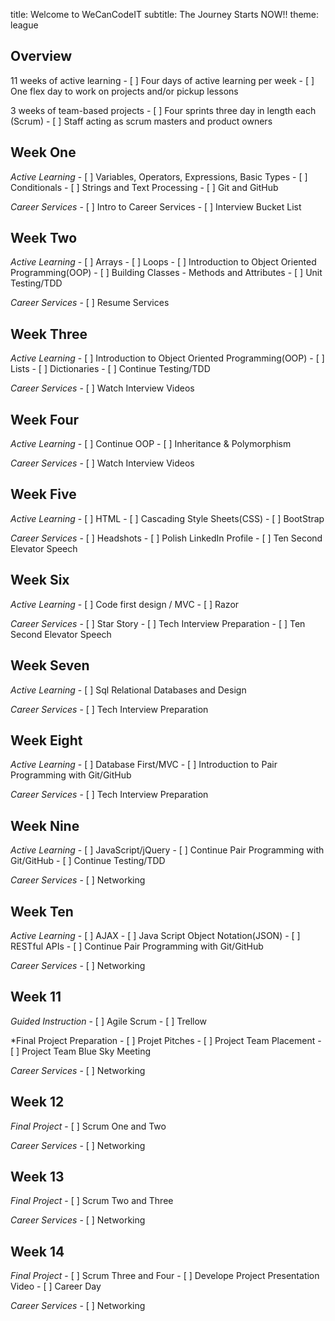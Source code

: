 title: Welcome to WeCanCodeIT
subtitle: The Journey Starts NOW!!
theme: league

## Overview

11 weeks of active learning
	- [ ] Four days of active learning per week
	- [ ] One flex day to work on projects and/or pickup lessons

3 weeks of team-based projects
	- [ ] Four sprints three day in length each (Scrum)
	- [ ] Staff acting as scrum masters and product owners

## Week One

*Active Learning*
	- [ ] Variables, Operators, Expressions, Basic Types
	- [ ] Conditionals
	- [ ] Strings and Text Processing
	- [ ] Git and GitHub

*Career Services*
	- [ ] Intro to Career Services
	- [ ] Interview Bucket List

## Week Two

*Active Learning*
	- [ ] Arrays
	- [ ] Loops
	- [ ] Introduction to Object Oriented Programming(OOP)
	- [ ] Building Classes - Methods and Attributes
	- [ ] Unit Testing/TDD

*Career Services*
	- [ ] Resume Services

## Week Three

*Active Learning*
	- [ ] Introduction to Object Oriented Programming(OOP)
	- [ ] Lists
	- [ ] Dictionaries
	- [ ] Continue Testing/TDD
	
*Career Services*
	- [ ] Watch Interview Videos

## Week Four

*Active Learning*
	- [ ] Continue OOP
	- [ ] Inheritance & Polymorphism
	
*Career Services*
	- [ ] Watch Interview Videos

## Week Five

*Active Learning*
	- [ ] HTML
	- [ ] Cascading Style Sheets(CSS)
	- [ ] BootStrap
		
*Career Services*
	- [ ] Headshots
	- [ ] Polish LinkedIn Profile
	- [ ] Ten Second Elevator Speech

## Week Six

*Active Learning*
	- [ ] Code first design / MVC
	- [ ] Razor
			
*Career Services*
	- [ ] Star Story
	- [ ] Tech Interview Preparation
	- [ ] Ten Second Elevator Speech

## Week Seven

*Active Learning*
	- [ ] Sql Relational Databases and Design
				
*Career Services*
	- [ ] Tech Interview Preparation


## Week Eight

*Active Learning*
	- [ ] Database First/MVC
	- [ ] Introduction to Pair Programming with Git/GitHub
				
*Career Services*
	- [ ] Tech Interview Preparation

## Week Nine

*Active Learning*
	- [ ] JavaScript/jQuery
	- [ ] Continue Pair Programming with Git/GitHub
	- [ ] Continue Testing/TDD
				
*Career Services*
	- [ ] Networking

## Week Ten

*Active Learning*
	- [ ] AJAX
	- [ ] Java Script Object Notation(JSON)
	- [ ] RESTful APIs
	- [ ] Continue Pair Programming with Git/GitHub
				
*Career Services*
	- [ ] Networking

## Week 11

*Guided Instruction*
	- [ ] Agile Scrum
	- [ ] Trellow

*Final Project Preparation
	- [ ] Projet Pitches
	- [ ] Project Team Placement
	- [ ] Project Team Blue Sky Meeting
				
*Career Services*
	- [ ] Networking

## Week 12

*Final Project*
	- [ ] Scrum One and Two
	
*Career Services*
	- [ ] Networking

## Week 13

*Final Project*
	- [ ] Scrum Two and Three
	
*Career Services*
	- [ ] Networking

## Week 14

*Final Project*
	- [ ] Scrum Three and Four
	- [ ] Develope Project Presentation Video
	- [ ] Career Day
	
*Career Services*
	- [ ] Networking